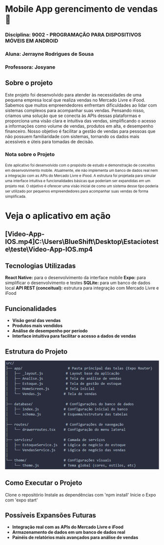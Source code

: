 # Mobile App gerencimento de vendas👋

### Disciplina: 9002 - PROGRAMAÇÃO PARA DISPOSITIVOS MÓVEIS EM ANDROID

### Aluna: Jerrayne Rodrigues de Sousa

### Professora: Josyane

## Sobre o projeto

Este projeto foi desenvolvido para atender às necessidades de uma pequena empresa local que realiza vendas no Mercado Livre e iFood. Sabemos que muitos empreendedores enfrentam dificuldades ao lidar com sistemas complexos para acompanhar suas vendas. Pensando nisso, criamos uma solução que se conecta às APIs dessas plataformas e proporciona uma visão clara e intuitiva das vendas, simplificando o acesso a informações como volume de vendas, produtos em alta, e desempenho financeiro. Nosso objetivo é facilitar a gestão de vendas para pessoas que não possuem familiaridade com sistemas, tornando os dados mais acessíveis e úteis para tomadas de decisão.

### Nota sobre o Projeto

<small>Este aplicativo foi desenvolvido com o propósito de estudo e demonstração de conceitos em desenvolvimento mobile. Atualmente, ele não implementa um banco de dados real nem a integração com as APIs do Mercado Livre e iFood. A estrutura foi projetada para simular uma interface intuitiva e funcionalidades básicas que poderiam ser expandidas em um projeto real. O objetivo é oferecer uma visão inicial de como um sistema desse tipo poderia ser utilizado por pequenos empreendedores para acompanhar suas vendas de forma simplificada.</small>

# Veja o aplicativo em ação


[Video-App-IOS.mp4]C:\Users\BlueShift\Desktop\Estacioteste\teste\Video-App-IOS.mp4
---

## Tecnologias Utilizadas

**React Native:** para o desenvolvimento da interface mobile
**Expo:** para simplificar o desenvolvimento e testes
**SQLite:** para um banco de dados local
**API REST (conceitual):** estrutura para integração com Mercado Livre e iFood


## Funcionalidades

* **Visão geral das vendas**
* **Produtos mais vendidos**
* **Análise de desempenho por período**
* **Interface intuitiva para facilitar o acesso a dados de vendas**

## Estrutura do Projeto

![alt text](image.png)

## Como Executar o Projeto

Clone o repositório
Instale as dependências com 'npm install'
Inicie o Expo com 'expo start'

## Possíveis Expansões Futuras

* **Integração real com as APIs do Mercado Livre e iFood**
* **Armazenamento de dados em um banco de dados real**
* **Painéis de relatórios mais avançados para análise de vendas**